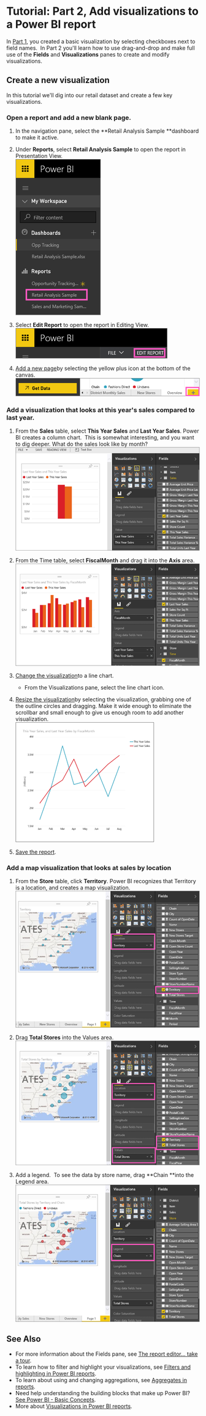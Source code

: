 ﻿<properties 
   pageTitle="Tutorial: Part 2, Add visualizations to a Power BI report"
   description="Tutorial: Part 2, Add visualizations to a Power BI report"
   services="powerbi" 
   documentationCenter="" 
   authors="jastru" 
   manager="mblythe" 
   editor=""
   tags=""/>
 
<tags
   ms.service="powerbi"
   ms.devlang="NA"
   ms.topic="article"
   ms.tgt_pltfrm="NA"
   ms.workload="powerbi"
   ms.date="10/15/2015"
   ms.author="jastru"/>

# Tutorial: Part 2, Add visualizations to a Power BI report  

In [Part 1](https://powerbi.uservoice.com/knowledgebase/articles/441777-part-i-add-visualizations-to-a-power-bi-report), you created a basic visualization by selecting checkboxes next to field names.  In Part 2 you'll learn how to use drag-and-drop and make full use of the **Fields** and **Visualizations** panes to create and modify visualizations.

## Create a new visualization  
In this tutorial we'll dig into our retail dataset and create a few key visualizations.

### Open a report and add a new blank page.  
1.  In the navigation pane, select the **Retail Analysis Sample **dashboard to make it active.

2.  Under **Reports**, select **Retail Analysis Sample** to open the report in Presentation View.  
    ![](media/powerbi-service-add-visualizations-to-a-report-ii/RetailAnalySampleReport.png)

3.  Select **Edit Report** to open the report in Editing View.  
    ![](media/powerbi-service-add-visualizations-to-a-report-ii/EditReport.png)

4.  [Add a new page](http://support.powerbi.com/knowledgebase/articles/474804)by selecting the yellow plus icon at the bottom of the canvas.  
    ![](media/powerbi-service-add-visualizations-to-a-report-ii/PBI_addReportPage.png)

### Add a visualization that looks at this year's sales compared to last year.  
1.  From the **Sales** table, select **This Year Sales** and **Last Year Sales**. Power BI creates a column chart.  This is somewhat interesting, and you want to dig deeper. What do the sales look like by month?  
![](media/powerbi-service-add-visualizations-to-a-report-ii/PBI_Part2_4.png)

2.  From the Time table, select **FiscalMonth** and drag it into the **Axis** area.  
![](media/powerbi-service-add-visualizations-to-a-report-ii/PBI_Part2_5.png)

3.  [Change the visualization](http://support.powerbi.com/knowledgebase/articles/444663)to a line chart.

	-   From the Visualizations pane, select the line chart icon.

4.  [Resize the visualization](http://support.powerbi.com/knowledgebase/articles/465130)by selecting the visualization, grabbing one of the outline circles and dragging. Make it wide enough to eliminate the scrollbar and small enough to give us enough room to add another visualization.  
![](media/powerbi-service-add-visualizations-to-a-report-ii/PBI_Part2_7.png)

5.  [Save the report](http://support.powerbi.com/knowledgebase/articles/444112).

### Add a map visualization that looks at sales by location  
1.  From the **Store** table, click **Territory**. Power BI recognizes that Territory is a location, and creates a map visualization.  
    ![](media/powerbi-service-add-visualizations-to-a-report-ii/PBI_Part2_8.png)

2.  Drag **Total Stores** into the Values area.  
    ![](media/powerbi-service-add-visualizations-to-a-report-ii/PBI_Part2_8b.png)

3.  Add a legend.  To see the data by store name, drag **Chain **into the Legend area.  
    ![](media/powerbi-service-add-visualizations-to-a-report-ii/PBI_Part2_9.png)

## See Also  
-   For more information about the Fields pane, see [The report editor... take a tour](https://support.powerbi.com/knowledgebase/articles/665494).   
-   To learn how to filter and highlight your visualizations, see [Filters and highlighting in Power BI reports](http://support.powerbi.com/knowledgebase/articles/467092).  
-   To learn about using and changing aggregations, see [Aggregates in reports](http://support.powerbi.com/knowledgebase/articles/475147).  
-   Need help understanding the building blocks that make up Power BI?  [See Power BI - Basic Concepts](http://support.powerbi.com/knowledgebase/articles/487029).  
-   More about [Visualizations in Power BI reports](http://support.powerbi.com/knowledgebase/articles/434821).  